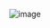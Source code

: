 ![image](https://user-images.githubusercontent.com/90430653/182776694-070ac53b-1218-4c1c-a4ef-249051cfd201.png)
